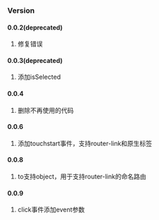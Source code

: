 ### Version

#### 0.0.2(deprecated)

1. 修复错误

#### 0.0.3(deprecated)

1. 添加isSelected

#### 0.0.4

1. 删除不再使用的代码

#### 0.0.6

1. 添加touchstart事件，支持router-link和原生标签

#### 0.0.8

1. to支持object，用于支持router-link的命名路由

#### 0.0.9

1. click事件添加event参数